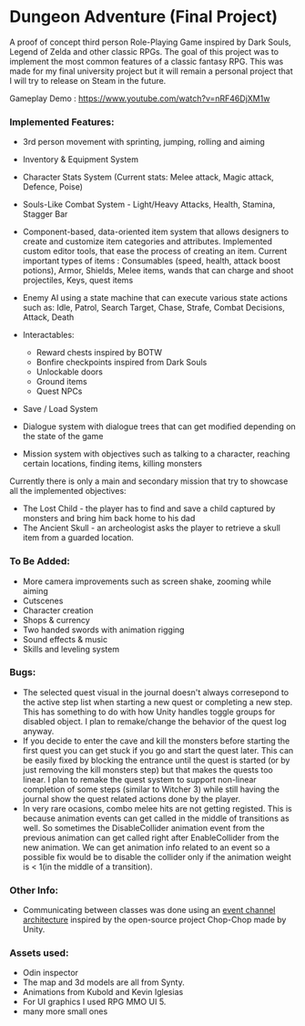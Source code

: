 # Dungeon Adventure (Final Project)
A proof of concept third person Role-Playing Game inspired by Dark Souls, Legend of Zelda and other classic RPGs.
The goal of this project was to implement the most common features of a classic fantasy RPG. This was made for my final university project but it will remain a personal project that I will try to release on Steam in the future.

Gameplay Demo : https://www.youtube.com/watch?v=nRF46DjXM1w



### Implemented Features:

- 3rd person movement with sprinting, jumping, rolling and aiming
- Inventory & Equipment System
- Character Stats System (Current stats: Melee attack, Magic attack, Defence, Poise)
- Souls-Like Combat System - Light/Heavy Attacks, Health, Stamina, Stagger Bar
- Component-based, data-oriented item system that allows designers to create and customize item categories and attributes. Implemented custom editor tools, that ease the process of creating an item.
Current important types of items : Consumables (speed, health, attack boost potions), Armor, Shields, Melee items, wands that can charge and shoot projectiles, Keys, quest items

- Enemy AI using a state machine that can execute various state actions such as: Idle, Patrol, Search Target, Chase, Strafe, Combat Decisions, Attack, Death

- Interactables: 
	- Reward chests inspired by BOTW
	- Bonfire checkpoints inspired from Dark Souls
	- Unlockable doors
	- Ground items
	- Quest NPCs

- Save / Load System

- Dialogue system with dialogue trees that can get modified depending on the state of the game

- Mission system with objectives such as talking to a character, reaching certain locations, finding items, killing monsters

Currently there is only a main and secondary mission that try to showcase all the implemented objectives:
- The Lost Child - the player has to find and save a child captured by monsters and bring him back home to his dad
- The Ancient Skull - an archeologist asks the player to retrieve a skull item from a guarded location.


### To Be Added:
- More camera improvements such as screen shake, zooming while aiming
- Cutscenes
- Character creation
- Shops & currency
- Two handed swords with animation rigging
- Sound effects & music
- Skills and leveling system

### Bugs:
- The selected quest visual in the journal doesn't always corresepond to the active step list when starting a new quest or completing a new step. This has something to do with how Unity handles toggle groups for disabled object. I plan to remake/change the behavior of the quest log anyway.
- If you decide to enter the cave and kill the monsters before starting the first quest you can get stuck if you go and start the quest later. This can be easily fixed by blocking the entrance until the quest is started (or by just removing the kill monsters step) but that makes the quests too linear. I plan to remake the quest system to support non-linear completion of some steps (similar to Witcher 3) while still having the journal show the quest related actions done by the player.
- In very rare ocasions, combo melee hits are not getting registed. This is because animation events can get called in the middle of transitions as well. So sometimes the DisableCollider animation event from the previous animation can get called right after EnableCollider from the new animation. We can get animation info related to an event so a possible fix would be to disable the collider only if the animation weight is < 1(in the middle of a transition).

### Other Info:
- Communicating between classes was done using an [event channel architecture](https://github.com/UnityTechnologies/open-project-1/wiki/Event-system) inspired by the open-source project Chop-Chop made by Unity.

### Assets used:
- Odin inspector
- The map and 3d models are all from Synty.
- Animations from Kubold and Kevin Iglesias
- For UI graphics I used RPG MMO UI 5.
- many more small ones


